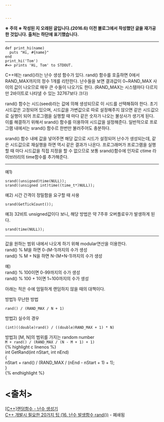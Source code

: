 ```yaml
---


---
```


<p><strong>※ 주의 ※ 작성된 지 오래된 글입니다.(2016.6) 이전 블로그에서 작성했던 글을 재가공한 것입니다. 출처는 하단에 표기했습니다.</strong></p>
<hr>
<pre class=" language-ruby"><code class="prism  language-ruby"><span class="token keyword">def</span> <span class="token function">print_hi</span><span class="token punctuation">(</span>name<span class="token punctuation">)</span>
  puts <span class="token string">"Hi, <span class="token interpolation"><span class="token delimiter tag">#{</span>name<span class="token delimiter tag">}</span></span>"</span>
<span class="token keyword">end</span>
<span class="token function">print_hi</span><span class="token punctuation">(</span><span class="token string">'Tom'</span><span class="token punctuation">)</span>
<span class="token comment">#=&gt; prints 'Hi, Tom' to STDOUT.</span>
</code></pre>
<p>C++에는 rand()라는 난수 생성 함수가 있다. rand() 함수를 호출하면 0에서 RAND_MAX까지의 정수 1개를 리턴한다. 난수들을 보면 결과값이 0~RAND_MAX 사이의 값이 나오므로 매우 큰 수들이 나오기도 한다. (RAND_MAX는 시스템마다 다르지만 2바이트로 나타낼 수 있는 32767보다 크다)</p>
<p>rand() 함수는 시드(seed)라는 값에 의해 생성되므로 이 시드를 선택해줘야 한다. 초기 시드값은 고정되어 있으며, 시드값을 가변값으로 따로 설정해주지 않으면 같은 시드값으로 실행이 되어 프로그램을 실행할 때 마다 같은 숫자가 나오는 불상사가 생기게 된다. 이를 해결하기 위해서 srand() 함수를 이용하여 시드값을 설정해준다. 일반적으로 프로그램 내에서는 srand() 함수르 한번만 불러주어도 충분하다.</p>
<p>srand() 함수 내에 값을 넣어주면 해당 값으로 시드가 설정되어 난수가 생성되는데, 같은 시드값으로 재실행을 하면 역시 같은 결과가 나온다. 프로그래머가 프로그램을 실행할 때 마다 시드값을 직접 지정을 할 수 없으므로 보통 srand()함수에 인자로 ctime 라이브러리의 time함수를 추가해준다.</p>
<hr>
<p>예1)</p>
<pre class=" language-c"><code class="prism  language-c"><span class="token function">srand</span><span class="token punctuation">(</span><span class="token punctuation">(</span><span class="token keyword">unsigned</span><span class="token punctuation">)</span><span class="token function">time</span><span class="token punctuation">(</span><span class="token constant">NULL</span><span class="token punctuation">)</span><span class="token punctuation">)</span><span class="token punctuation">;</span>
<span class="token function">srand</span><span class="token punctuation">(</span><span class="token punctuation">(</span><span class="token keyword">unsigned</span> <span class="token keyword">int</span><span class="token punctuation">)</span><span class="token function">time</span><span class="token punctuation">(</span><span class="token punctuation">(</span>time_t<span class="token operator">*</span><span class="token punctuation">)</span><span class="token constant">NULL</span><span class="token punctuation">)</span><span class="token punctuation">)</span><span class="token punctuation">;</span>
</code></pre>
<p>예2) 시간 간격이 정밀함을 요구할 때 사용</p>
<pre class=" language-c"><code class="prism ++ language-c"><span class="token function">srand</span><span class="token punctuation">(</span><span class="token function">GetTickCount</span><span class="token punctuation">(</span><span class="token punctuation">)</span><span class="token punctuation">)</span><span class="token punctuation">;</span>
</code></pre>
<p>예3) 32비트 unsigned값이다 보니, 해당 방법은 약 7주후 오버플로우가 발생하게 된다.</p>
<pre class=" language-cpp"><code class="prism  language-cpp"><span class="token function">srand</span><span class="token punctuation">(</span><span class="token function">time</span><span class="token punctuation">(</span><span class="token constant">NULL</span><span class="token punctuation">)</span><span class="token punctuation">)</span><span class="token punctuation">;</span>
</code></pre>
<hr>
<p>값을 원하는 범위 내에서 나오게 하기 위해 modular연산을 이용한다.<br>
rand() % M을 하면 0-(M-1)까지의 수가 생성<br>
rand() % M + N을 하면 N-(M+N-1)까지의 수가 생성</p>
<p>예)<br>
rand() % 100이면 0-99까지의 수가 생성<br>
rand() % 100 + 1이면 1~100까지의 수가 생성</p>
<p>아래는 적은 수에 엄밀하게 랜덤하지 않을 때의 대책이다.</p>
<p>방법1) 무난한 방법</p>
<pre class=" language-cpp"><code class="prism  language-cpp"><span class="token function">rand</span><span class="token punctuation">(</span><span class="token punctuation">)</span> <span class="token operator">/</span> <span class="token punctuation">(</span>RAND_MAX <span class="token operator">/</span> N <span class="token operator">+</span> <span class="token number">1</span><span class="token punctuation">)</span>
</code></pre>
<p>방법2) 실수의 경우</p>
<pre class=" language-cpp"><code class="prism  language-cpp"><span class="token punctuation">(</span><span class="token keyword">int</span><span class="token punctuation">)</span><span class="token punctuation">(</span><span class="token punctuation">(</span><span class="token keyword">double</span><span class="token punctuation">)</span><span class="token function">rand</span><span class="token punctuation">(</span><span class="token punctuation">)</span> <span class="token operator">/</span> <span class="token punctuation">(</span><span class="token punctuation">(</span><span class="token keyword">double</span><span class="token punctuation">)</span>RAND_MAX <span class="token operator">+</span> <span class="token number">1</span><span class="token punctuation">)</span> <span class="token operator">*</span> N<span class="token punctuation">)</span>
</code></pre>
<p>방법3) [M, N]의 범위를 가지는 random number<br>
<code>M + rand() / (RAND_MAX / (N - M + 1) + 1)</code><br>
{% highlight c linenos %}<br>
int GetRand(int nStart, int nEnd)<br>
{<br>
nStart + rand() / (RAND_MAX / (nEnd - nStart + 1) + 1);<br>
}<br>
{% endhighlight %}</p>
<h1 id="출처">&lt;출처&gt;</h1>
<p><a href="http://arer.tistory.com/10">[C++]랜덤함수 - 난수 생성기</a><br>
<a href="http://yowon009.tistory.com/305">C++ 개발시 필요한 20가지 팁 (16. 난수 발생함수 rand())</a>  - 폐쇄됨</p>

